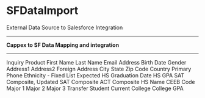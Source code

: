 # SFDataImport
External Data Source to Salesforce Integration
<hr />
<b> Cappex to SF Data Mapping and integration </b><hr />

Inquiry Product
First Name
Last Name
Email Address
Birth Date
Gender
Address1
Address2
Foreign Address
City
State
Zip Code
Country
Primary Phone
Ethnicity - Fixed List
Expected HS Graduation Date
HS GPA
SAT Composite, Updated
SAT Composite
ACT Composite
HS Name
CEEB Code
Major 1
Major 2
Major 3
Transfer Student Current College
College GPA
